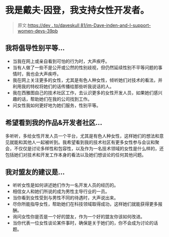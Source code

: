# 我是戴夫·因登，我支持女性开发者。

> 原文:[https://dev . to/daveskull 81/im-Dave-inden-and-I-support-women-devs-39pb](https://dev.to/daveskull81/im-dave-inden-and-i-support-women-devs-39pb)

## [](#i-will-advocate-for-gender-equality-by)我将倡导性别平等...

*   当我在网上或亲自看到可怕的行为时，大声疾呼。
*   当有人做了一些不是公开或公然的性别歧视，但仍然延续性别不平等问题的事情时，我也会大声疾呼。
*   我在网上关注更多的女性，尤其是有色人种女性，倾听她们对技术的看法，并利用我的特权将她们的话传播给那些听我说话的人。
*   我在西雅图自己的技术社区工作，去认识更多的女性开发人员，如果她们感兴趣的话，帮助她们在我的公司找到工作。
*   问女性我如何更好地为她们服务，性别平等。

## [](#i-hope-to-see-my-work-amp-developer-community)希望看到我的作品&开发者社区...

多听听，多给女性开发人员一个平台，尤其是有色人种女性，这样她们的想法和意见就能和其他人一起被听到。我希望看到我的技术社区有更多女性参与会议和聚会，不仅仅是讨论多样性和包容性，以及作为一名技术领域的女性是什么样的，还包括她们对技术和开发工作本身的看法以及她们想谈论的任何其他问题。

## 我对盟友的建议是...

*   听听女性是如何讲述她们作为一名开发人员的经历的。
*   相信女人和她们所说的成为男性主导行业的一员。
*   当你看到女性受到与男性不同的待遇时，大声说出来。
*   尽你所能指导女性，帮助她们在科技领域取得成功，这样她们就能获得更多报酬。
*   询问女性你是否是一个好的盟友，作为一个好的盟友你该如何改进。
*   当你代表一位女性谈论某件事时，确保是关于她们的，你不会成为讨论的话题。